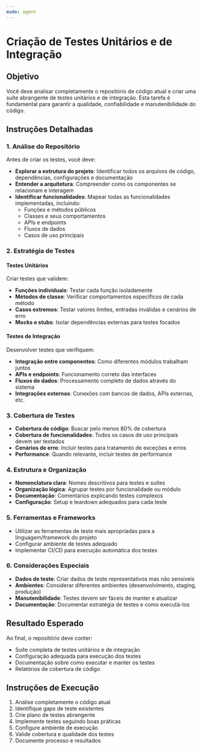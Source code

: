 ```yaml
---
mode: agent
---
```


# Criação de Testes Unitários e de Integração

## Objetivo

Você deve analisar completamente o repositório de código atual e criar uma suíte abrangente de testes unitários e de integração. Esta tarefa é fundamental para garantir a qualidade, confiabilidade e manutenibilidade do código.

## Instruções Detalhadas

### 1. Análise do Repositório

Antes de criar os testes, você deve:

- **Explorar a estrutura do projeto**: Identificar todos os arquivos de código, dependências, configurações e documentação
- **Entender a arquitetura**: Compreender como os componentes se relacionam e interagem
- **Identificar funcionalidades**: Mapear todas as funcionalidades implementadas, incluindo:
  - Funções e métodos públicos
  - Classes e seus comportamentos
  - APIs e endpoints
  - Fluxos de dados
  - Casos de uso principais

### 2. Estratégia de Testes

#### Testes Unitários
Criar testes que validem:
- **Funções individuais**: Testar cada função isoladamente
- **Métodos de classe**: Verificar comportamentos específicos de cada método
- **Casos extremos**: Testar valores limites, entradas inválidas e cenários de erro
- **Mocks e stubs**: Isolar dependências externas para testes focados

#### Testes de Integração
Desenvolver testes que verifiquem:
- **Integração entre componentes**: Como diferentes módulos trabalham juntos
- **APIs e endpoints**: Funcionamento correto das interfaces
- **Fluxos de dados**: Processamento completo de dados através do sistema
- **Integrações externas**: Conexões com bancos de dados, APIs externas, etc.

### 3. Cobertura de Testes

- **Cobertura de código**: Buscar pelo menos 80% de cobertura
- **Cobertura de funcionalidades**: Todos os casos de uso principais devem ser testados
- **Cenários de erro**: Incluir testes para tratamento de exceções e erros
- **Performance**: Quando relevante, incluir testes de performance

### 4. Estrutura e Organização

- **Nomenclatura clara**: Nomes descritivos para testes e suítes
- **Organização lógica**: Agrupar testes por funcionalidade ou módulo
- **Documentação**: Comentários explicando testes complexos
- **Configuração**: Setup e teardown adequados para cada teste

### 5. Ferramentas e Frameworks

- Utilizar as ferramentas de teste mais apropriadas para a linguagem/framework do projeto
- Configurar ambiente de testes adequado
- Implementar CI/CD para execução automática dos testes

### 6. Considerações Especiais

- **Dados de teste**: Criar dados de teste representativos mas não sensíveis
- **Ambientes**: Considerar diferentes ambientes (desenvolvimento, staging, produção)
- **Manutenibilidade**: Testes devem ser fáceis de manter e atualizar
- **Documentação**: Documentar estratégia de testes e como executá-los

## Resultado Esperado

Ao final, o repositório deve conter:
- Suíte completa de testes unitários e de integração
- Configuração adequada para execução dos testes
- Documentação sobre como executar e manter os testes
- Relatórios de cobertura de código

## Instruções de Execução

1. Analise completamente o código atual
2. Identifique gaps de teste existentes
3. Crie plano de testes abrangente
4. Implemente testes seguindo boas práticas
5. Configure ambiente de execução
6. Valide cobertura e qualidade dos testes
7. Documente processo e resultados
